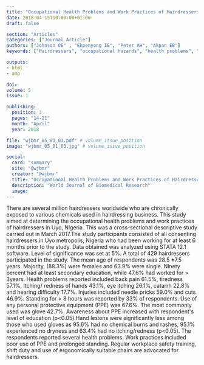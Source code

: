 ```yaml
---
title: "Occupational Health Problems and Work Practices of Hairdressers in Uyo Akwa Ibom State Nigeria"
date: 2018-04-15T10:00:00+01:00
draft: false

section: "Articles"
categories: ["Journal Article"]
authors: ["Johnson OE" , "Ekpenyong IE", "Peter AH", "Akpan EB"]
keywords: ["Hairdressers", "occupational hazards", "health problems", "work practices", "Uyo", "Nigeria"]

outputs: 
- html
- amp

doi:
volume: 5
issue: 1

publishing:
  position: 3
  pages: "14-21"
  month: "April"
  year: 2018

file: "wjbmr_05_01_03.pdf" # volume_issue_position
image: "wjbmr_05_01_03.jpg" # volume_issue_position

social:
  card: "summary"
  site: "@wjbmr"
  creator: "@wjbmr"
  title: "Occupational Health Problems and Work Practices of Hairdressers in Uyo Akwa Ibom State Nigeria"
  description: "World Journal of Biomedical Research"
  image:
---
```

There are several million hairdressers worldwide who are chronically exposed to various chemicals used in
hairdressing business. This study aimed at determining the occupational health problems and work practices
of hairdressers in Uyo, Nigeria. This was a cross-sectional descriptive study carried out in March 2017.The
study participants consisted of all consenting hairdressers in Uyo metropolis, Nigeria who had been working
for at least 6 months prior to the study. Data obtained was analyzed using STATA 12.1 software. Level of
significance was set at 5%. A total of 429 hairdressers participated in the study. The mean age of respondents
was 28.5 ±7.5 years. Majority, (88.3%) were females and 63.9% were single. Ninety percent had at least
secondary education, while 47.6% had worked for > 3years. Health problems reported included back pain
61.5%, tiredness 57.1%, Itching/ redness of hands 43.1%, eye itching 26.1%, catarrh 22.8% and hearing
difficulty 17.7%. Injuries included needle pricks 59.0% and cuts 46.9%. Standing for > 8 hours was reported by
33% of respondents. Use of any personal protective equipment (PPE) was 67.6%. The most commonly used
was glove 42.7%. Awareness about PPE increased with respondent's level of education (p<0.05).Hand lesions
were significantly less among those who used gloves as 95.6% had no chemical burns and rashes, 95.1%
experienced no dryness and 63.4% had no itching/redness (p<0.05). The respondents reported several health
problems. Work practices included poor use of PPE and prolonged standing. Regular workplace safety
training, shift duty and use of ergonomically suitable chairs are advocated for hairdressers.
